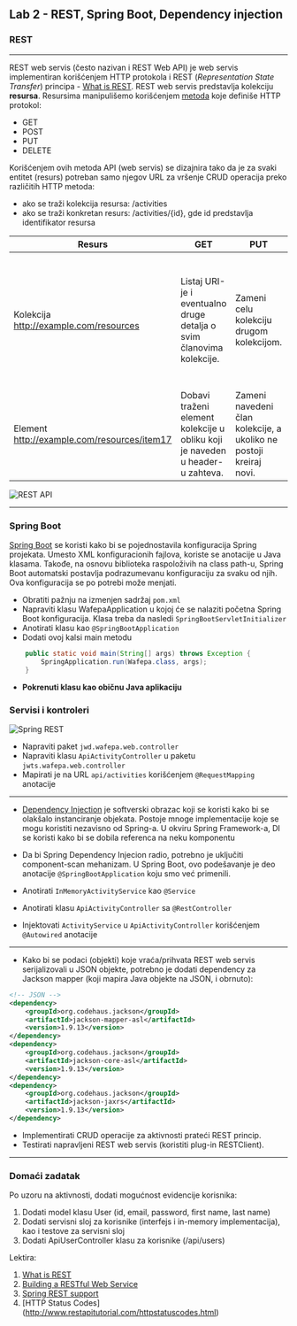 ## Lab 2 - REST, Spring Boot, Dependency injection

### REST

----

REST web servis (često nazivan i REST Web API) je web servis implementiran korišćenjem HTTP protokola i REST (*Representation State Transfer*) principa - [What is REST](http://martinfowler.com/articles/richardsonMaturityModel.html).
REST web servis predstavlja kolekciju **resursa**. Resursima manipulišemo korišćenjem [metoda](http://www.w3.org/Protocols/rfc2616/rfc2616-sec9.html) koje definiše HTTP protokol:

- GET
- POST
- PUT
- DELETE

Korišćenjem ovih metoda API (web servis) se dizajnira tako da je za svaki entitet (resurs)
potreban samo njegov URL za vršenje CRUD operacija preko različitih HTTP metoda:
- ako se traži kolekcija resursa: /activities
- ako se traži konkretan resurs: /activities/{id}, gde id predstavlja identifikator resursa

| Resurs                                      | GET                                                                           | PUT                                                                | POST                                                                                                      | DELETE                 |
|---------------------------------------------|-------------------------------------------------------------------------------|--------------------------------------------------------------------|-----------------------------------------------------------------------------------------------------------|------------------------|
| Kolekcija http://example.com/resources      | Listaj URI-je i eventualno druge detalja o svim članovima kolekcije.          | Zameni celu kolekciju drugom kolekcijom.                           | Dodaj novog člana kolekcije. URI ovog člana se obično generiše automatski i vraća kao rezultat operacije. | Obriši celu kolekciju. |
| Element http://example.com/resources/item17 | Dobavi traženi element kolekcije u obliku koji je naveden u header-u zahteva. | Zameni navedeni član kolekcije, a ukoliko ne postoji kreiraj novi. | Obično se ne koristi.                                                                                     |Obriši element         |

![REST API](http://46.4.82.177/kursimages/rest_api.svg)

----


### Spring Boot

[Spring Boot](http://projects.spring.io/spring-boot/) se koristi kako bi se pojednostavila konfiguracija Spring projekata. Umesto XML konfiguracionih fajlova, koriste se anotacije u Java klasama. Takođe, na osnovu biblioteka raspoloživih na class path-u, Spring Boot automatski postavlja podrazumevanu konfiguraciju za svaku od njih. Ova konfiguracija se po potrebi može menjati. 

* Obratiti pažnju na izmenjen sadržaj `pom.xml`
* Napraviti klasu WafepaApplication u kojoj će se nalaziti početna Spring Boot konfiguracija. Klasa treba da nasledi `SpringBootServletInitializer`
* Anotirati klasu kao `@SpringBootApplication`
* Dodati ovoj kalsi main metodu
```java
	public static void main(String[] args) throws Exception {
		SpringApplication.run(Wafepa.class, args);
	}
```
* **Pokrenuti klasu kao običnu Java aplikaciju**



### Servisi i kontroleri

![Spring REST](http://46.4.82.177/kursimages/spring_rest.svg)

* Napraviti paket `jwd.wafepa.web.controller`
* Napraviti klasu `ApiActivityController` u paketu `jwts.wafepa.web.controller`
* Mapirati je na URL `api/activities` korišćenjem `@RequestMapping` anotacije

---------------------------------------
* [Dependency Injection](http://igordejanovic.net/courses/tech/DependencyInjection.html#/) je softverski obrazac koji se koristi kako bi se olakšalo instanciranje objekata. Postoje mnoge implementacije koje se mogu koristiti nezavisno od Spring-a. U okviru Spring Framework-a, DI se koristi kako bi se dobila referenca na neku komponentu
* Da bi Spring Dependency Injecion radio, potrebno je uključiti component-scan mehanizam. U Spring Boot, ovo podešavanje je deo anotacije `@SpringBootApplication` koju smo već primenili. 

* Anotirati `InMemoryActivityService` kao `@Service`

* Anotirati klasu `ApiActivityController` sa `@RestController`
* Injektovati `ActivityService` u `ApiActivityController` korišćenjem `@Autowired` anotacije

---------------------------------------


* Kako bi se podaci (objekti) koje vraća/prihvata REST web servis serijalizovali u JSON objekte,
potrebno je dodati dependency za Jackson mapper (koji mapira Java objekte na JSON, i obrnuto):

```xml
<!-- JSON -->
<dependency>
	<groupId>org.codehaus.jackson</groupId>
	<artifactId>jackson-mapper-asl</artifactId>
	<version>1.9.13</version>
</dependency>
<dependency>
	<groupId>org.codehaus.jackson</groupId>
	<artifactId>jackson-core-asl</artifactId>
	<version>1.9.13</version>
</dependency>
<dependency>
	<groupId>org.codehaus.jackson</groupId>
	<artifactId>jackson-jaxrs</artifactId>
	<version>1.9.13</version>
</dependency>
```

* Implementirati CRUD operacije za aktivnosti prateći REST princip.
* Testirati napravljeni REST web servis (koristiti plug-in RESTClient).

---------------------------------------
### Domaći zadatak
Po uzoru na aktivnosti, dodati mogućnost evidencije korisnika:

1. Dodati model klasu User (id, email, password, first name, last name)
2. Dodati servisni sloj za korisnike (interfejs i in-memory implementacija), kao i testove za servisni sloj
3. Dodati ApiUserController klasu za korisnike (/api/users)

Lektira: 
1. [What is REST](http://martinfowler.com/articles/richardsonMaturityModel.html)
1. [Building a RESTful Web Service](http://spring.io/guides/gs/rest-service/)
1. [Spring REST support](http://docs.spring.io/spring/docs/4.0.3.RELEASE/spring-framework-reference/htmlsingle/#mvc-ann-restcontroller)
1. [HTTP Status Codes] (http://www.restapitutorial.com/httpstatuscodes.html)